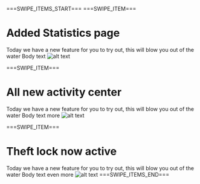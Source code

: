 ===SWIPE_ITEMS_START===
===SWIPE_ITEM===
# Added Statistics page
Today we have a new feature for you to try out, this will blow you out of the water
Body text
![alt text](https://example.com/image.png "Image 1")

===SWIPE_ITEM===
# All new activity center
Today we have a new feature for you to try out, this will blow you out of the water
Body text more
![alt text](https://example.com/image.png "Image 2")

===SWIPE_ITEM===
# Theft lock now active
Today we have a new feature for you to try out, this will blow you out of the water
Body text even more
![alt text](https://example.com/image.png "Image 3")
===SWIPE_ITEMS_END===
